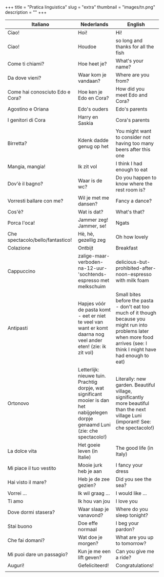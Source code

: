 +++
title = "Pratica linguistica"
slug = "extra"
thumbnail = "images/tn.png"
description = ""
+++

| **Italiano** | **Nederlands** | **English** |
|----------------------------------|----------------------------------|----------------------------------|
| Ciao! | Hoi! | Hi! |
| Ciao! | Houdoe | so long and thanks for all the fish |
| Come ti chiami? | Hoe heet je? | What's your name? |
| Da dove vieni? | Waar kom je vandaan? | Where are you from? |
| Come hai conosciuto Edo e Cora? | Hoe ken je Edo en Cora? | How did you meet Edo and Cora? |
| Agostino e Oriana | Edo's ouders | Edo's parents |
| I genitori di Cora | Harry en Saskia | Cora's parents |
| Birretta? | Kdenk dadde genug op het | You might want to consider not having too many beers after this one |
| Mangia, mangia! | Ik zit vol | I think I had enough to eat |
| Dov'è il bagno? | Waar is de wc? | Do you happen to know where the rest room is? |
| Vorresti ballare con me? | Wil je met me dansen? | Fancy a dance? |
| Cos'è? | Wat is dat? | What's that? |
| Porca l'oca! | Jammer zeg! Jammer, se! | Ngats |
| Che spectacolo/bello/fantastico! | Hè, hè, gezellig zeg | Oh how lovely |
| Colazione | Ontbijt | Breakfast |
| Cappuccino | zalige-maar-verboden-na-12-uur-'sochtends-espresso met melkschuim | delicious-but-prohibited-after-noon-espresso with milk foam |
| Antipasti | Hapjes vóór de pasta komt - eet er niet te veel van want er komt daarna nog veel ander eten! (zie: ik zit vol) | Small bites before the pasta - don't eat too much of it though because you might run into problems later when more food arrives (see: I think I might have had enough to eat) |
| Ortonovo | Letterlijk: nieuwe tuin. Prachtig dorpje, wat significant mooier is dan het nabijgelegen dorpje genaamd Luni (zie: che spectacolo!) | Literally: new garden. Beautiful village, significantly more beautiful than the next village Luni (imporant! See: che spectacolo!) |
| La dolce vita | Het goeie leven (in Italie) | The good life (in Italy) |
| Mi piace il tuo vestito | Mooie jurk heb je aan | I fancy your dress |
| Hai visto il mare? | Heb je de zee gezien? | Did you see the sea? |
| Vorrei … | Ik wil graag … | I would like … |
| Ti amo | Ik hou van jou | I love you |
| Dove dormi stasera? | Waar slaap je vanavond? | Where do you sleep tonight? |
| Stai buono | Doe effe normaal | I beg your pardon? |
| Che fai domani? | Wat doe je morgen? | What are you up to tomorrow? |
| Mi puoi dare un passagio? | Kun je me een lift geven? | Can you give me a ride? |
| Auguri! | Gefeliciteerd! | Congratulations! |
|<img width=800/>|<img width=800/>|<img width=800/>|

